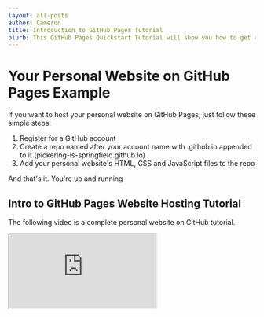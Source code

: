 ```yaml
---
layout: all-posts
author: Cameron
title: Introduction to GitHub Pages Tutorial
blurb: This GitHub Pages Quickstart Tutorial will show you how to get a basic webiste published. GitHub Pages' free website service makes hosting your personal website easy.
---
```


# Your Personal Website on GitHub Pages Example

If you want to host your personal website on GitHub Pages, just follow these simple steps:

1. Register for a GitHub account
2. Create a repo named after your account name with .github.io appended to it (pickering-is-springfield.github.io)
3. Add your personal website's HTML, CSS and JavaScript files to the repo

And that's it. You're up and running

## Intro to GitHub Pages Website Hosting Tutorial

The following video is a complete personal website on GitHub tutorial. 

<div class="embed-responsive embed-responsive-16by9">
<iframe class="embed-responsive-item" src="https://www.youtube.com/embed/OFmG7l4GzGg"></iframe>
</div>



